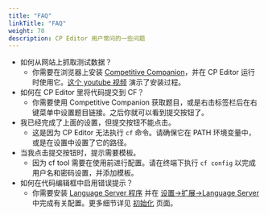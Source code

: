 ```yaml
---
title: "FAQ"
linkTitle: "FAQ"
weight: 70
description: CP Editor 用户常问的一些问题
---
```


-   如何从网站上抓取测试数据？
    -   你需要在浏览器上安装 [Competitive Companion](https://github.com/jmerle/competitive-companion)，并在 CP Editor 运行时使用它。[这个 youtube 视频](https://youtu.be/IVx1rSqYz7c) 演示了安装过程。
-   如何在 CP Editor 里将代码提交到 CF？
    -   你需要使用 Competitive Companion 获取题目，或是右击标签栏后在右键菜单中设置题目链接。之后你就可以看到提交按钮了。
-   我已经完成了上面的设置，但提交按钮不能点击。
    -   这是因为 CP Editor 无法执行 `cf` 命令。请确保它在 PATH 环境变量中，或是在设置中设置了它的路径。
-   当我点击提交按钮时，提示需要模板。
    -   因为 cf tool 需要在使用前进行配置。请在终端下执行 `cf config` 以完成用户名和密码设置，并添加模板。
-   如何在代码编辑框中启用错误提示？
    -   你需要安装 [Language Server 程序](https://microsoft.github.io/language-server-protocol/implementors/servers/) 并在 [设置->扩展->Language Server](../preferences/extensions/_index.zh.md#language-server) 中完成有关配置。更多细节详见 [初始化](../setup/_index.zh.md) 页面。
